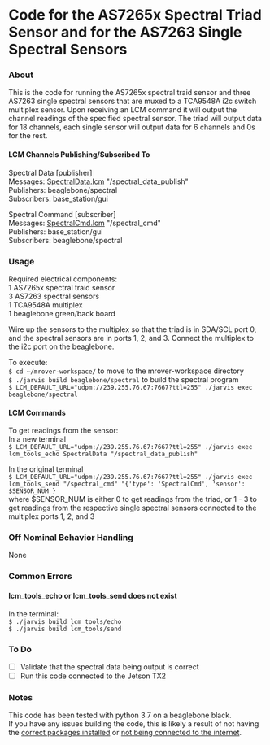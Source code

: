 Code for the AS7265x Spectral Triad Sensor and for the AS7263 Single Spectral Sensors
======================================================================================
### About
This is the code for running the AS7265x spectral traid sensor and three AS7263 single spectral sensors that are muxed to a TCA9548A i2c switch multiplex sensor. Upon receiving an LCM command it will output the channel readings of the specified spectral sensor. The triad will output data for 18 channels, each single sensor will output data for 6 channels and 0s for the rest.  

#### LCM Channels Publishing/Subscribed To 
Spectral Data [publisher] \
Messages: [SpectralData.lcm](https://github.com/cgiger00/mrover-workspace/blob/spectral/rover_msgs/SpectralData.lcm) "/spectral_data_publish" \
Publishers: beaglebone/spectral \
Subscribers: base_station/gui

Spectral Command [subscriber] \
Messages: [SpectralCmd.lcm](https://github.com/cgiger00/mrover-workspace/blob/spectral/rover_msgs/SpectralCmd.lcm) "/spectral_cmd" \
Publishers: base_station/gui \
Subscribers: beaglebone/spectral 

### Usage
Required electrical components: \
1 AS7265x spectral traid sensor \
3 AS7263 spectral sensors \
1 TCA9548A multiplex \
1 beaglebone green/back board 

Wire up the sensors to the multiplex so that the triad is in SDA/SCL port 0, and the spectral sensors are in ports 1, 2, and 3. Connect the multiplex to the i2c port on the beaglebone. 

To execute: \
```$ cd ~/mrover-workspace/```  to move to the mrover-workspace directory \
```$ ./jarvis build beaglebone/spectral```  to build the spectral program \
```$ LCM_DEFAULT_URL="udpm://239.255.76.67:7667?ttl=255" ./jarvis exec beaglebone/spectral``` 

#### LCM Commands
To get readings from the sensor: \
In a new terminal \
```$ LCM_DEFAULT_URL="udpm://239.255.76.67:7667?ttl=255" ./jarvis exec lcm_tools_echo SpectralData "/spectral_data_publish"```

In the original terminal \
```$ LCM_DEFAULT_URL="udpm://239.255.76.67:7667?ttl=255" ./jarvis exec lcm_tools_send "/spectral_cmd" "{'type': 'SpectralCmd', 'sensor': $SENSOR_NUM } ``` \
where $SENSOR_NUM is either 0 to get readings from the triad, or 1 - 3 to get readings from the respective single spectral sensors connected to the multiplex ports 1, 2, and 3

### Off Nominal Behavior Handling
None

### Common Errors
#### lcm_tools_echo or lcm_tools_send does not exist
In the terminal: \
```$ ./jarvis build lcm_tools/echo``` \
```$ ./jarvis build lcm_tools/send``` 

### To Do
- [ ] Validate that the spectral data being output is correct 
- [ ] Run this code connected to the Jetson TX2

### Notes
This code has been tested with python 3.7 on a beaglebone black. \
If you have any issues building the code, this is likely a result of not having the
[correct packages installed](https://github.com/umrover/mrover-workspace/wiki/Jarvis-Build-System#trouble) or [not being connected to the internet](https://docs.google.com/document/d/1jvlgHowy4Wunztz6Fqz8K6ajLKeHnPeXIuHctarIlso/edit#heading=h.renhpmsh260w). 

